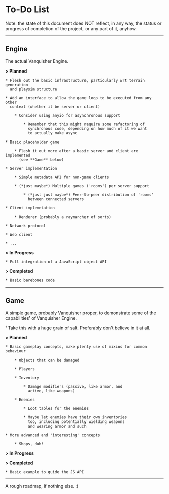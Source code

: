# To-Do List

Note: the state of this document does NOT reflect, in any way, the status or
progress of completion of the project, or any part of it, anyhow.

-----

## Engine

The actual Vanquisher Engine.

**> Planned**

	* Flesh out the basic infrastructure, particularly wrt terrain generation
	  and playsim structure

	* Add an interface to allow the game loop to be executed from any other
	  context (whether it be server or client)

		* Consider using anyio for asynchronous support

			* Remember that this might require some refactoring of
			  synchronous code, depending on how much of it we want
			  to actually make async

	* Basic placeholder game

		* Flesh it out more after a basic server and client are implemented
		  (see **Game** below)

	* Server implementation

		* Simple metadata API for non-game clients

		* (*just maybe*) Multiple games ('rooms') per server support

			* (*just just maybe*) Peer-to-peer distribution of 'rooms'
			  between connected servers

	* Client implemetation

		* Renderer (probably a raymarcher of sorts)

	* Network protocol

	* Web client

	* ...

**> In Progress**

	* Full integration of a JavaScript object API

**> Completed**

	* Basic barebones code

-----

## Game

A simple game, probably Vanquisher proper, to demonstrate some of the
capabilities¹ of Vanquisher Engine.

¹ Take this with a huge grain of salt. Preferably don't believe in it at all.

**> Planned**

	* Basic gameplay concepts, make plenty use of mixins for common behaviour

		* Objects that can be damaged

		* Players

		* Inventory

			* Damage modifiers (passive, like armor, and
			  active, like weapons)

		* Enemies

			* Loot tables for the enemies

			* Maybe let enemies have their own inventories
			  too, including potentially wielding weapons
			  and wearing armor and such

	* More advanced and 'interesting' concepts

		* Shops, duh!

**> In Progress**

**> Completed**

	* Basic example to guide the JS API

-----

A rough roadmap, if nothing else. :)
